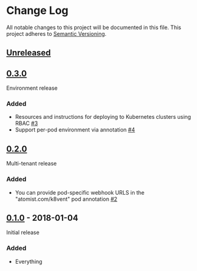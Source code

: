 # Change Log

All notable changes to this project will be documented in this file.
This project adheres to [Semantic Versioning](http://semver.org/).

## [Unreleased]

[Unreleased]: https://github.com/atomist/k8vent/compare/0.3.0...HEAD

## [0.3.0]

[0.3.0]: https://github.com/atomist/k8vent/compare/0.2.0...0.3.0

Environment release

### Added

-   Resources and instructions for deploying to Kubernetes clusters
    using RBAC [#3][3]
-   Support per-pod environment via annotation [#4][4]

[3]: https://github.com/atomist/k8vent/issues/3
[4]: https://github.com/atomist/k8vent/issues/4

## [0.2.0]

[0.2.0]: https://github.com/atomist/k8vent/compare/0.1.0...0.2.0

Multi-tenant release

### Added

-   You can provide pod-specific webhook URLS in the
    "atomist.com/k8vent" pod annotation [#2][2]

[2]: https://github.com/atomist/k8vent/issues/2

## [0.1.0] - 2018-01-04

[0.1.0]: https://github.com/atomist/k8vent/tree/0.1.0

Initial release

### Added

-  Everything
